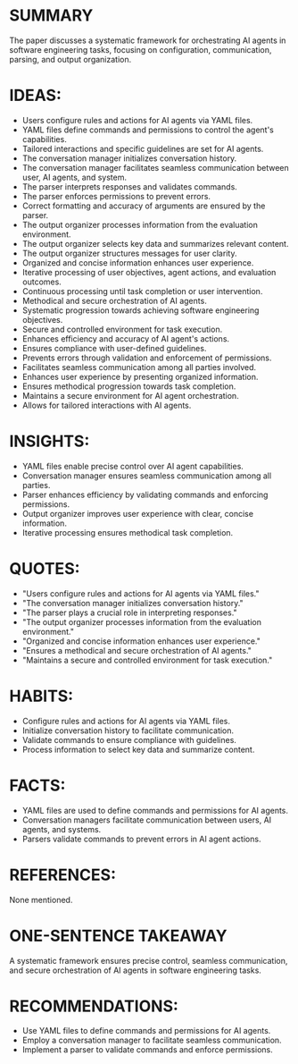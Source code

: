 # SUMMARY
The paper discusses a systematic framework for orchestrating AI agents in software engineering tasks, focusing on configuration, communication, parsing, and output organization.

# IDEAS:
- Users configure rules and actions for AI agents via YAML files.
- YAML files define commands and permissions to control the agent's capabilities.
- Tailored interactions and specific guidelines are set for AI agents.
- The conversation manager initializes conversation history.
- The conversation manager facilitates seamless communication between user, AI agents, and system.
- The parser interprets responses and validates commands.
- The parser enforces permissions to prevent errors.
- Correct formatting and accuracy of arguments are ensured by the parser.
- The output organizer processes information from the evaluation environment.
- The output organizer selects key data and summarizes relevant content.
- The output organizer structures messages for user clarity.
- Organized and concise information enhances user experience.
- Iterative processing of user objectives, agent actions, and evaluation outcomes.
- Continuous processing until task completion or user intervention.
- Methodical and secure orchestration of AI agents.
- Systematic progression towards achieving software engineering objectives.
- Secure and controlled environment for task execution.
- Enhances efficiency and accuracy of AI agent's actions.
- Ensures compliance with user-defined guidelines.
- Prevents errors through validation and enforcement of permissions.
- Facilitates seamless communication among all parties involved.
- Enhances user experience by presenting organized information.
- Ensures methodical progression towards task completion.
- Maintains a secure environment for AI agent orchestration.
- Allows for tailored interactions with AI agents.

# INSIGHTS:
- YAML files enable precise control over AI agent capabilities.
- Conversation manager ensures seamless communication among all parties.
- Parser enhances efficiency by validating commands and enforcing permissions.
- Output organizer improves user experience with clear, concise information.
- Iterative processing ensures methodical task completion.

# QUOTES:
- "Users configure rules and actions for AI agents via YAML files."
- "The conversation manager initializes conversation history."
- "The parser plays a crucial role in interpreting responses."
- "The output organizer processes information from the evaluation environment."
- "Organized and concise information enhances user experience."
- "Ensures a methodical and secure orchestration of AI agents."
- "Maintains a secure and controlled environment for task execution."

# HABITS:
- Configure rules and actions for AI agents via YAML files.
- Initialize conversation history to facilitate communication.
- Validate commands to ensure compliance with guidelines.
- Process information to select key data and summarize content.

# FACTS:
- YAML files are used to define commands and permissions for AI agents.
- Conversation managers facilitate communication between users, AI agents, and systems.
- Parsers validate commands to prevent errors in AI agent actions.

# REFERENCES:
None mentioned.

# ONE-SENTENCE TAKEAWAY
A systematic framework ensures precise control, seamless communication, and secure orchestration of AI agents in software engineering tasks.

# RECOMMENDATIONS:
- Use YAML files to define commands and permissions for AI agents.
- Employ a conversation manager to facilitate seamless communication.
- Implement a parser to validate commands and enforce permissions.